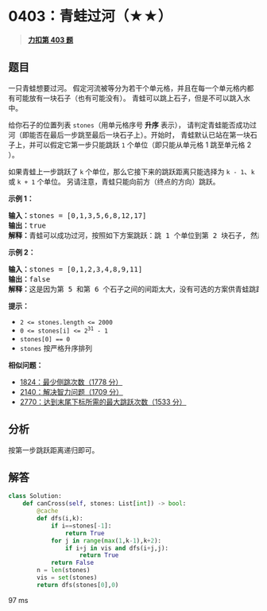 # 0403：青蛙过河（★★）


> <u>**[力扣第 403 题](https://leetcode.cn/problems/frog-jump/)**</u>

## 题目

<p>一只青蛙想要过河。 假定河流被等分为若干个单元格，并且在每一个单元格内都有可能放有一块石子（也有可能没有）。 青蛙可以跳上石子，但是不可以跳入水中。</p>

<p>给你石子的位置列表 <code>stones</code>（用单元格序号 <strong>升序</strong> 表示）， 请判定青蛙能否成功过河（即能否在最后一步跳至最后一块石子上）。开始时， 青蛙默认已站在第一块石子上，并可以假定它第一步只能跳跃 <code>1</code> 个单位（即只能从单元格 1 跳至单元格 2 ）。</p>

<p>如果青蛙上一步跳跃了 <code>k</code><em> </em>个单位，那么它接下来的跳跃距离只能选择为 <code>k - 1</code>、<code>k</code><em> </em>或 <code>k + 1</code> 个单位。 另请注意，青蛙只能向前方（终点的方向）跳跃。</p>



<p><strong>示例 1：</strong></p>

<pre>
<strong>输入：</strong>stones = [0,1,3,5,6,8,12,17]
<strong>输出：</strong>true
<strong>解释：</strong>青蛙可以成功过河，按照如下方案跳跃：跳 1 个单位到第 2 块石子, 然后跳 2 个单位到第 3 块石子, 接着 跳 2 个单位到第 4 块石子, 然后跳 3 个单位到第 6 块石子, 跳 4 个单位到第 7 块石子, 最后，跳 5 个单位到第 8 个石子（即最后一块石子）。</pre>

<p><strong>示例 2：</strong></p>

<pre>
<strong>输入：</strong>stones = [0,1,2,3,4,8,9,11]
<strong>输出：</strong>false
<strong>解释：</strong>这是因为第 5 和第 6 个石子之间的间距太大，没有可选的方案供青蛙跳跃过去。</pre>



<p><strong>提示：</strong></p>

<ul>
<li><code>2 &lt;= stones.length &lt;= 2000</code></li>
<li><code>0 &lt;= stones[i] &lt;= 2<sup>31</sup> - 1</code></li>
<li><code>stones[0] == 0</code></li>
<li><code>stones</code> 按严格升序排列</li>
</ul>


**相似问题：**
- [1824：最少侧跳次数（1778 分）](/leetcode/1824)
- [2140：解决智力问题（1709 分）](/leetcode/2140)
- [2770：达到末尾下标所需的最大跳跃次数（1533 分）](/leetcode/2770)


## 分析

按第一步跳跃距离递归即可。

## 解答

```python
class Solution:
    def canCross(self, stones: List[int]) -> bool:
        @cache
        def dfs(i,k):
            if i==stones[-1]:
                return True
            for j in range(max(1,k-1),k+2):
                if i+j in vis and dfs(i+j,j):
                    return True
            return False
        n = len(stones)
        vis = set(stones)
        return dfs(stones[0],0)
```
97 ms
